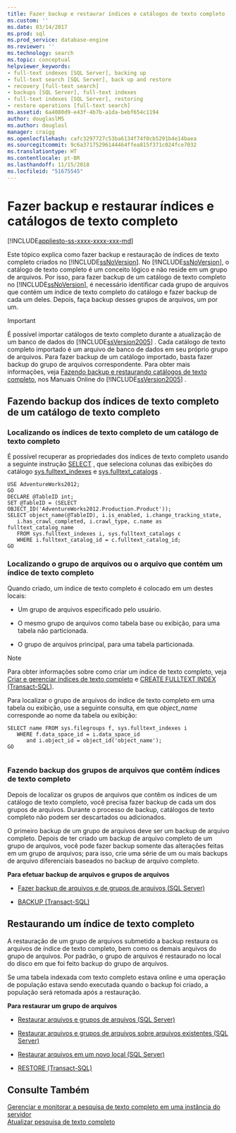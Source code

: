 ```yaml
---
title: Fazer backup e restaurar índices e catálogos de texto completo | Microsoft Docs
ms.custom: ''
ms.date: 03/14/2017
ms.prod: sql
ms.prod_service: database-engine
ms.reviewer: ''
ms.technology: search
ms.topic: conceptual
helpviewer_keywords:
- full-text indexes [SQL Server], backing up
- full-text search [SQL Server], back up and restore
- recovery [full-text search]
- backups [SQL Server], full-text indexes
- full-text indexes [SQL Server], restoring
- restore operations [full-text search]
ms.assetid: 6a4080d9-e43f-4b7b-a1da-bebf654c1194
author: douglaslMS
ms.author: douglasl
manager: craigg
ms.openlocfilehash: cafc3297727c53ba6134f74f0cb5291b4e14baea
ms.sourcegitcommit: 9c6a37175296144464ffea815f371c024fce7032
ms.translationtype: HT
ms.contentlocale: pt-BR
ms.lasthandoff: 11/15/2018
ms.locfileid: "51675545"
---
```

# <a name="back-up-and-restore-full-text-catalogs-and-indexes"></a>Fazer backup e restaurar índices e catálogos de texto completo
[!INCLUDE[appliesto-ss-xxxx-xxxx-xxx-md](../../includes/appliesto-ss-xxxx-xxxx-xxx-md.md)]

  Este tópico explica como fazer backup e restauração de índices de texto completo criados no [!INCLUDE[ssNoVersion](../../includes/ssnoversion-md.md)]. No [!INCLUDE[ssNoVersion](../../includes/ssnoversion-md.md)], o catálogo de texto completo é um conceito lógico e não reside em um grupo de arquivos. Por isso, para fazer backup de um catálogo de texto completo no [!INCLUDE[ssNoVersion](../../includes/ssnoversion-md.md)], é necessário identificar cada grupo de arquivos que contém um índice de texto completo do catálogo e fazer backup de cada um deles. Depois, faça backup desses grupos de arquivos, um por um.  
  
> [!IMPORTANT]  
>  É possível importar catálogos de texto completo durante a atualização de um banco de dados do [!INCLUDE[ssVersion2005](../../includes/ssversion2005-md.md)] . Cada catálogo de texto completo importado é um arquivo de banco de dados em seu próprio grupo de arquivos. Para fazer backup de um catálogo importado, basta fazer backup do grupo de arquivos correspondente. Para obter mais informações, veja [Fazendo backup e restaurando catálogos de texto completo](https://go.microsoft.com/fwlink/?LinkID=121052), nos Manuais Online do [!INCLUDE[ssVersion2005](../../includes/ssversion2005-md.md)] .  
  
##  <a name="backingup"></a> Fazendo backup dos índices de texto completo de um catálogo de texto completo  
  
###  <a name="Find_FTIs_of_a_Catalog"></a> Localizando os índices de texto completo de um catálogo de texto completo  
 É possível recuperar as propriedades dos índices de texto completo usando a seguinte instrução [SELECT](../../t-sql/queries/select-transact-sql.md) , que seleciona colunas das exibições do catálogo [sys.fulltext_indexes](../../relational-databases/system-catalog-views/sys-fulltext-indexes-transact-sql.md) e [sys.fulltext_catalogs](../../relational-databases/system-catalog-views/sys-fulltext-catalogs-transact-sql.md) .  
  
```  
USE AdventureWorks2012;  
GO  
DECLARE @TableID int;  
SET @TableID = (SELECT OBJECT_ID('AdventureWorks2012.Production.Product'));  
SELECT object_name(@TableID), i.is_enabled, i.change_tracking_state,   
   i.has_crawl_completed, i.crawl_type, c.name as fulltext_catalog_name   
   FROM sys.fulltext_indexes i, sys.fulltext_catalogs c   
   WHERE i.fulltext_catalog_id = c.fulltext_catalog_id;  
GO  
```  
  
  
###  <a name="Find_FG_of_FTI"></a> Localizando o grupo de arquivos ou o arquivo que contém um índice de texto completo  
 Quando criado, um índice de texto completo é colocado em um destes locais:  
  
-   Um grupo de arquivos especificado pelo usuário.  
  
-   O mesmo grupo de arquivos como tabela base ou exibição, para uma tabela não particionada.  
  
-   O grupo de arquivos principal, para uma tabela particionada.  
  
> [!NOTE]  
>  Para obter informações sobre como criar um índice de texto completo, veja [Criar e gerenciar índices de texto completo](../../relational-databases/search/create-and-manage-full-text-indexes.md) e [CREATE FULLTEXT INDEX &#40;Transact-SQL&#41;](../../t-sql/statements/create-fulltext-index-transact-sql.md).  
  
 Para localizar o grupo de arquivos do índice de texto completo em uma tabela ou exibição, use a seguinte consulta, em que *object_name* corresponde ao nome da tabela ou exibição:  
  
```  
SELECT name FROM sys.filegroups f, sys.fulltext_indexes i   
   WHERE f.data_space_id = i.data_space_id   
      and i.object_id = object_id('object_name');  
GO  
  
```  
  
  
###  <a name="Back_up_FTIs_of_FTC"></a> Fazendo backup dos grupos de arquivos que contêm índices de texto completo  
 Depois de localizar os grupos de arquivos que contêm os índices de um catálogo de texto completo, você precisa fazer backup de cada um dos grupos de arquivos. Durante o processo de backup, catálogos de texto completo não podem ser descartados ou adicionados.  
  
 O primeiro backup de um grupo de arquivos deve ser um backup de arquivo completo. Depois de ter criado um backup de arquivo completo de um grupo de arquivos, você pode fazer backup somente das alterações feitas em um grupo de arquivos; para isso, crie uma série de um ou mais backups de arquivo diferenciais baseados no backup de arquivo completo.  
  
 **Para efetuar backup de arquivos e grupos de arquivos**  
  
-   [Fazer backup de arquivos e de grupos de arquivos &#40;SQL Server&#41;](../../relational-databases/backup-restore/back-up-files-and-filegroups-sql-server.md)  
  
-   [BACKUP &#40;Transact-SQL&#41;](../../t-sql/statements/backup-transact-sql.md)  
  
  
##  <a name="Restore_FTI"></a> Restaurando um índice de texto completo  
 A restauração de um grupo de arquivos submetido a backup restaura os arquivos de índice de texto completo, bem como os demais arquivos do grupo de arquivos. Por padrão, o grupo de arquivos é restaurado no local do disco em que foi feito backup do grupo de arquivos.  
  
 Se uma tabela indexada com texto completo estava online e uma operação de população estava sendo executada quando o backup foi criado, a população será retomada após a restauração.  
  
 **Para restaurar um grupo de arquivos**  
  
-   [Restaurar arquivos e grupos de arquivos &#40;SQL Server&#41;](../../relational-databases/backup-restore/restore-files-and-filegroups-sql-server.md)  
  
-   [Restaurar arquivos e grupos de arquivos sobre arquivos existentes &#40;SQL Server&#41;](../../relational-databases/backup-restore/restore-files-and-filegroups-over-existing-files-sql-server.md)  
  
-   [Restaurar arquivos em um novo local &#40;SQL Server&#41;](../../relational-databases/backup-restore/restore-files-to-a-new-location-sql-server.md)  
  
-   [RESTORE &#40;Transact-SQL&#41;](../../t-sql/statements/restore-statements-transact-sql.md)  
  
  
## <a name="see-also"></a>Consulte Também  
 [Gerenciar e monitorar a pesquisa de texto completo em uma instância do servidor](../../relational-databases/search/manage-and-monitor-full-text-search-for-a-server-instance.md)   
 [Atualizar pesquisa de texto completo](../../relational-databases/search/upgrade-full-text-search.md)  
  
  
